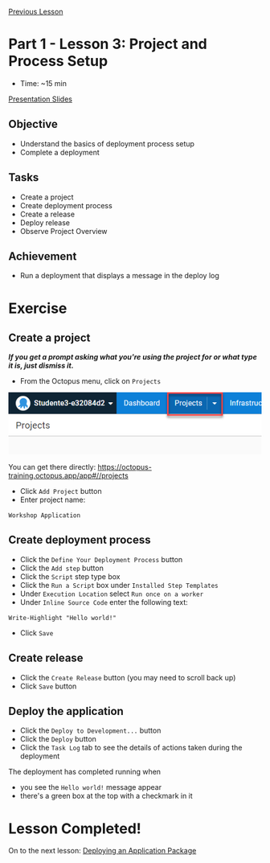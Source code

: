 [Previous Lesson](part-1-lesson-2.md)

# Part 1 - Lesson 3: Project and Process Setup
- Time: ~15 min

[Presentation Slides](https://docs.google.com/presentation/d/1RE1cpKfioSquK9h-HH6jxqrbRpw4WQff4TxOJTCD2ww/edit#slide=id.g1185db482c1_0_26)

## Objective
- Understand the basics of deployment process setup
- Complete a deployment

## Tasks
- Create a project
- Create deployment process
- Create a release
- Deploy release
- Observe Project Overview

## Achievement
- Run a deployment that displays a message in the deploy log

# Exercise

## Create a project
***If you get a prompt asking what you're using the project for or what type it is, just dismiss it.***

- From the Octopus menu, click on `Projects`

![](assets/1-3/projects.png)

You can get there directly: https://octopus-training.octopus.app/app#//projects

- Click `Add Project` button
- Enter project name: 
```
Workshop Application
```

## Create deployment process

- Click the `Define Your Deployment Process` button
- Click the `Add step` button
- Click the `Script` step type box
- Click the `Run a Script` box under `Installed Step Templates`
- Under `Execution Location` select `Run once on a worker`
- Under `Inline Source Code` enter the following text:
```
Write-Highlight "Hello world!"
```
- Click `Save`

## Create release

- Click the `Create Release` button (you may need to scroll back up)
- Click `Save` button

## Deploy the application

- Click the `Deploy to Development...` button
- Click the `Deploy` button
- Click the `Task Log` tab to see the details of actions taken during the deployment

The deployment has completed running when
- you see the `Hello world!` message appear
- there's a green box at the top with a checkmark in it

# Lesson Completed!

On to the next lesson: [Deploying an Application Package](part-1-lesson-4.md)
